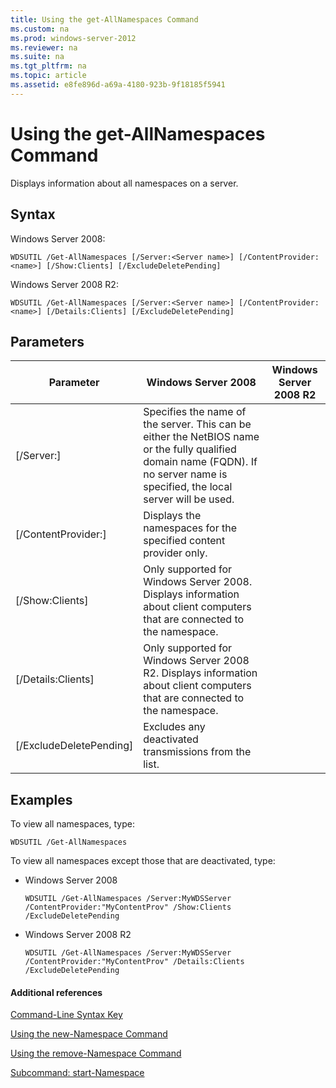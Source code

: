 ```yaml
---
title: Using the get-AllNamespaces Command
ms.custom: na
ms.prod: windows-server-2012
ms.reviewer: na
ms.suite: na
ms.tgt_pltfrm: na
ms.topic: article
ms.assetid: e8fe896d-a69a-4180-923b-9f18185f5941
---
```

# Using the get-AllNamespaces Command
Displays information about all namespaces on a server.

## Syntax
Windows Server 2008:

```
WDSUTIL /Get-AllNamespaces [/Server:<Server name>] [/ContentProvider:<name>] [/Show:Clients] [/ExcludeDeletePending]
```

Windows Server 2008 R2:

```
WDSUTIL /Get-AllNamespaces [/Server:<Server name>] [/ContentProvider:<name>] [/Details:Clients] [/ExcludeDeletePending]
```

## Parameters

|Parameter|Windows Server 2008|Windows Server 2008 R2|
|-------------|-----------------------|--------------------------|
|[/Server:<Server name>]|Specifies the name of the server. This can be either the NetBIOS name or the fully qualified domain name (FQDN). If no server name is specified, the local server will be used.||
|[/ContentProvider:<name>]|Displays the namespaces for the specified content provider only.||
|[/Show:Clients]|Only supported for Windows Server 2008. Displays information about client computers that are connected to the namespace.||
|[/Details:Clients]|Only supported for Windows Server 2008 R2. Displays information about client computers that are connected to the namespace.||
|[/ExcludeDeletePending]|Excludes any deactivated transmissions from the list.||

## <a name="BKMK_examples"></a>Examples
To view all namespaces, type:

```
WDSUTIL /Get-AllNamespaces
```

To view all namespaces except those that are deactivated, type:

-   Windows Server 2008

    ```
    WDSUTIL /Get-AllNamespaces /Server:MyWDSServer /ContentProvider:"MyContentProv" /Show:Clients /ExcludeDeletePending
    ```

-   Windows Server 2008 R2

    ```
    WDSUTIL /Get-AllNamespaces /Server:MyWDSServer /ContentProvider:"MyContentProv" /Details:Clients /ExcludeDeletePending
    ```

#### Additional references
[Command-Line Syntax Key](../../Command-Line-Syntax-Key.md)

[Using the new-Namespace Command](../using-the-new-command/Using-the-new-Namespace-Command.md)

[Using the remove-Namespace Command](../using-the-remove-command/Using-the-remove-Namespace-Command.md)

[Subcommand: start-Namespace](../the-start-server-command/Subcommand--start-Namespace.md)



